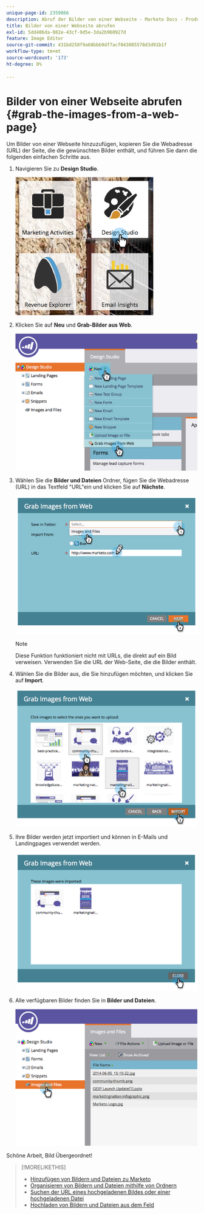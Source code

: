 ```yaml
---
unique-page-id: 2359866
description: Abruf der Bilder von einer Webseite - Marketo Docs - Produktdokumentation
title: Bilder von einer Webseite abrufen
exl-id: 5dd406da-082e-43cf-9d5e-3da2b960927d
feature: Image Editor
source-git-commit: 431bd258f9a68bbb9df7acf043085578d3d91b1f
workflow-type: tm+mt
source-wordcount: '173'
ht-degree: 0%

---
```


# Bilder von einer Webseite abrufen {#grab-the-images-from-a-web-page}

Um Bilder von einer Webseite hinzuzufügen, kopieren Sie die Webadresse (URL) der Seite, die die gewünschten Bilder enthält, und führen Sie dann die folgenden einfachen Schritte aus.

1. Navigieren Sie zu **Design Studio**.

   ![](assets/designstudio-2.png)

1. Klicken Sie auf **Neu** und **Grab-Bilder aus Web**.

   ![](assets/image2014-9-16-11-3a37-3a46.png)

1. Wählen Sie die **Bilder und Dateien** Ordner, fügen Sie die Webadresse (URL) in das Textfeld &quot;URL&quot;ein und klicken Sie auf **Nächste**.

   ![](assets/image2014-9-16-11-3a37-3a55.png)

   >[!NOTE]
   >
   >Diese Funktion funktioniert nicht mit URLs, die direkt auf ein Bild verweisen. Verwenden Sie die URL der Web-Seite, die die Bilder enthält.

1. Wählen Sie die Bilder aus, die Sie hinzufügen möchten, und klicken Sie auf **Import**.

   ![](assets/image2014-9-16-11-3a38-3a3.png)

1. Ihre Bilder werden jetzt importiert und können in E-Mails und Landingpages verwendet werden.

   ![](assets/image2014-9-16-11-3a38-3a9.png)

1. Alle verfügbaren Bilder finden Sie in **Bilder und Dateien**.

   ![](assets/image2014-9-16-11-3a38-3a18.png)

Schöne Arbeit, Bild Übergeordnet!

>[!MORELIKETHIS]
>
>* [Hinzufügen von Bildern und Dateien zu Marketo](/help/marketo/product-docs/demand-generation/images-and-files/add-images-and-files-to-marketo.md)
>* [Organisieren von Bildern und Dateien mithilfe von Ordnern](/help/marketo/product-docs/demand-generation/images-and-files/organize-your-images-and-files-using-folders.md)
>* [Suchen der URL eines hochgeladenen Bildes oder einer hochgeladenen Datei](/help/marketo/product-docs/demand-generation/images-and-files/find-the-url-of-an-uploaded-image-or-file.md)
>* [Hochladen von Bildern und Dateien aus dem Feld](/help/marketo/product-docs/demand-generation/images-and-files/upload-images-and-files-from-box.md)
